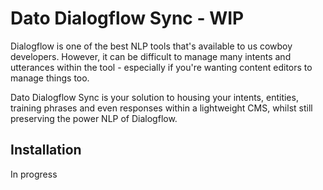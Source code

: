 # Dato Dialogflow Sync - WIP

Dialogflow is one of the best NLP tools that's available to us cowboy developers. However, it can be difficult to manage many intents and utterances within the tool - especially if you're wanting content editors to manage things too.

Dato Dialogflow Sync is your solution to housing your intents, entities, training phrases and even responses within a lightweight CMS, whilst still preserving the power NLP of Dialogflow.

## Installation

In progress
